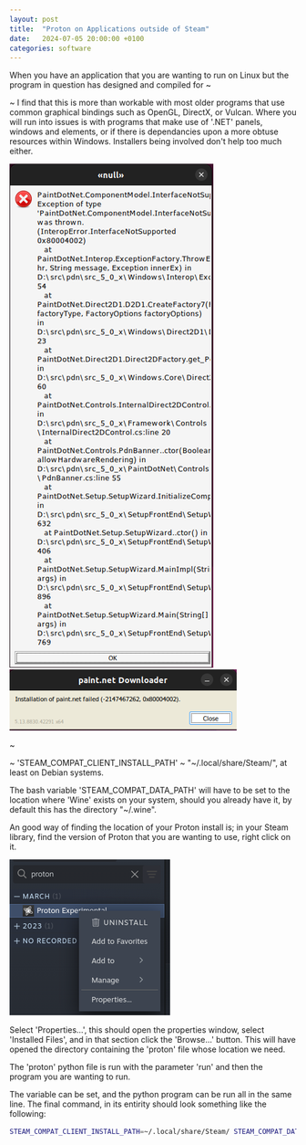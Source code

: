 ```yaml
---
layout: post
title:  "Proton on Applications outside of Steam"
date:   2024-07-05 20:00:00 +0100
categories: software
---
```


When you have an application that you are wanting to run on Linux but the program in question has designed and compiled for ~

~ I find that this is more than workable with most older programs that use common graphical bindings such as OpenGL, DirectX, or Vulcan. Where you will run into issues is with programs that make use of '.NET' panels, windows and elements, or if there is dependancies upon a more obtuse resources within Windows. Installers being involved don't help too much either.

![Paint dot net in Proton](/assets/images/PaintDotNetNullError.png)
![Paint dot net in Proton](/assets/images/PaintDotNetFailed.png)

~

~ 'STEAM_COMPAT_CLIENT_INSTALL_PATH' ~ "~/.local/share/Steam/", at least on Debian systems.

The bash variable 'STEAM_COMPAT_DATA_PATH' will have to be set to the location where 'Wine' exists on your system, should you already have it, by default this has the directory "~/.wine".

An good way of finding the location of your Proton install is; in your Steam library, find the version of Proton that you are wanting to use, right click on it.

![Right Clicked](/assets/images/ProtonRightClick.png)

Select 'Properties...', this should open the properties window, select 'Installed Files', and in that section click the 'Browse...' button. This will have opened the directory containing the 'proton' file whose location we need.

The 'proton' python file is run with the parameter 'run' and then the program you are wanting to run.

The variable can be set, and the python program can be run all in the same line. The final command, in its entirity should look something like the following:

```bash
STEAM_COMPAT_CLIENT_INSTALL_PATH=~/.local/share/Steam/ STEAM_COMPAT_DATA_PATH=~/.wine /mnt/drive-id/SteamLibrary/steamapps/common/Proton\ -\ Experimental/proton run example.exe
```